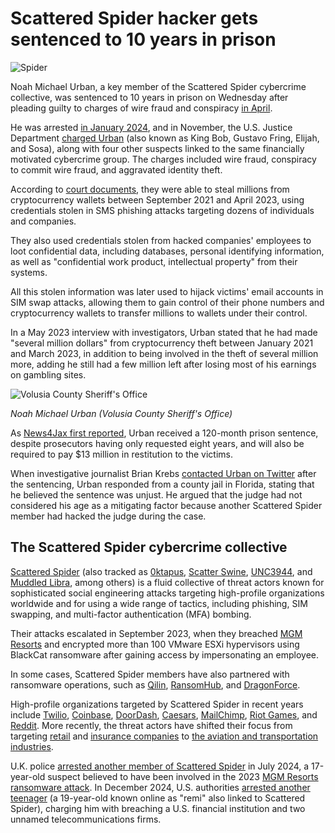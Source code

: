 # Scattered Spider hacker gets sentenced to 10 years in prison

![Spider](https://www.bleepstatic.com/content/hl-images/2025/08/21/Spider.jpg)

Noah Michael Urban, a key member of the Scattered Spider cybercrime collective, was sentenced to 10 years in prison on Wednesday after pleading guilty to charges of wire fraud and conspiracy [in April](https://storage.courtlistener.com/recap/gov.uscourts.flmd.422789/gov.uscourts.flmd.422789.66.0.pdf).

He was arrested [in January 2024](https://www.justice.gov/usao-mdfl/pr/palm-coast-man-arrested-wire-fraud-and-aggravated-identity-theft-charges), and in November, the U.S. Justice Department [charged Urban](https://www.bleepingcomputer.com/news/security/us-charges-five-linked-to-scattered-spider-cybercrime-gang/) (also known as King Bob, Gustavo Fring, Elijah, and Sosa), along with four other suspects linked to the same financially motivated cybercrime group. The charges included wire fraud, conspiracy to commit wire fraud, and aggravated identity theft.

According to [court documents](https://legacy.www.documentcloud.org/documents/25355101-usa-v-buchanan-complaint-redacted/), they were able to steal millions from cryptocurrency wallets between September 2021 and April 2023, using credentials stolen in SMS phishing attacks targeting dozens of individuals and companies.

They also used credentials stolen from hacked companies' employees to loot confidential data, including databases, personal identifying information, as well as "confidential work product, intellectual property" from their systems.

All this stolen information was later used to hijack victims' email accounts in SIM swap attacks, allowing them to gain control of their phone numbers and cryptocurrency wallets to transfer millions to wallets under their control.

In a May 2023 interview with investigators, Urban stated that he had made "several million dollars" from cryptocurrency theft between January 2021 and March 2023, in addition to being involved in the theft of several million more, adding he still had a few million left after losing most of his earnings on gambling sites.

![Volusia County Sheriff's Office](https://www.bleepstatic.com/images/news/u/1109292/2025/Noah-Urban.jpg)

_Noah Michael Urban (Volusia County Sheriff's Office)_

As [News4Jax first reported](https://www.news4jax.com/news/local/2025/08/20/palm-coast-man-linked-to-scattered-spider-cybercrime-gang-sentenced-to-10-years-for-cryptocurrency-theft/), Urban received a 120-month prison sentence, despite prosecutors having only requested eight years, and will also be required to pay $13 million in restitution to the victims.

When investigative journalist Brian Krebs [contacted Urban on Twitter](http://krebsonsecurity.com/2025/08/sim-swapper-scattered-spider-hacker-gets-10-years/) after the sentencing, Urban responded from a county jail in Florida, stating that he believed the sentence was unjust. He argued that the judge had not considered his age as a mitigating factor because another Scattered Spider member had hacked the judge during the case.

## The Scattered Spider cybercrime collective

[Scattered Spider](https://www.bleepingcomputer.com/tag/scattered-spider/) (also tracked as [0ktapus](https://www.bleepingcomputer.com/news/security/twilio-hackers-hit-over-130-orgs-in-massive-okta-phishing-attack/), [Scatter Swine](https://www.bleepingcomputer.com/news/security/okta-one-time-mfa-passcodes-exposed-in-twilio-cyberattack/), [UNC3944](https://www.mandiant.com/resources/blog/unc3944-sms-phishing-sim-swapping-ransomware), and [Muddled Libra](https://unit42.paloaltonetworks.com/muddled-libra/), among others) is a fluid collective of threat actors known for sophisticated social engineering attacks targeting high-profile organizations worldwide and for using a wide range of tactics, including phishing, SIM swapping, and multi-factor authentication (MFA) bombing.

Their attacks escalated in September 2023, when they breached [MGM Resorts](https://www.bleepingcomputer.com/news/security/mgm-resorts-shuts-down-it-systems-after-cyberattack/) and encrypted more than 100 VMware ESXi hypervisors using BlackCat ransomware after gaining access by impersonating an employee.

In some cases, Scattered Spider members have also partnered with ransomware operations, such as [Qilin](https://www.bleepingcomputer.com/news/security/microsoft-links-scattered-spider-hackers-to-qilin-ransomware-attacks/), [RansomHub](https://reliaquest.com/blog/scattered-spider-x-ransomhub-a-new-partnership/), and [DragonForce](https://www.bleepingcomputer.com/news/security/co-op-confirms-data-theft-after-dragonforce-ransomware-claims-attack/).

High-profile organizations targeted by Scattered Spider in recent years include [Twilio](https://www.bleepingcomputer.com/news/security/twilio-hackers-hit-over-130-orgs-in-massive-okta-phishing-attack/), [Coinbase](https://www.bleepingcomputer.com/news/security/coinbase-cyberattack-targeted-employees-with-fake-sms-alert/), [DoorDash](https://www.bleepingcomputer.com/news/security/doordash-discloses-new-data-breach-tied-to-twilio-hackers/), [Caesars](https://www.bleepingcomputer.com/news/security/caesars-entertainment-confirms-ransom-payment-customer-data-theft/), [MailChimp](https://www.bleepingcomputer.com/news/security/mailchimp-discloses-new-breach-after-employees-got-hacked/), [Riot Games](https://www.bleepingcomputer.com/news/security/riot-games-receives-ransom-demand-from-hackers-refuses-to-pay/), and [Reddit](https://www.bleepingcomputer.com/news/security/reddit-hackers-threaten-to-leak-data-stolen-in-february-breach/). More recently, the threat actors have shifted their focus from targeting [retail](https://www.bleepingcomputer.com/news/security/google-scattered-spider-switches-targets-to-us-retail-chains/) and [insurance companies](https://www.bleepingcomputer.com/news/security/google-warns-scattered-spider-hackers-now-target-us-insurance-companies/) to [the aviation and transportation industries](https://www.bleepingcomputer.com/news/security/scattered-spider-hackers-shift-focus-to-aviation-transportation-firms/).

U.K. police [arrested another member of Scattered Spider](https://www.bleepingcomputer.com/news/security/uk-arrests-suspected-scattered-spider-hacker-linked-to-mgm-attack/) in July 2024, a 17-year-old suspect believed to have been involved in the 2023 [MGM Resorts ransomware attack](https://www.bleepingcomputer.com/tag/mgm-resorts/). In December 2024, U.S. authorities [arrested another teenager](https://www.bleepingcomputer.com/news/security/us-arrests-scattered-spider-suspect-linked-to-telecom-hacks/) (a 19-year-old known online as "remi" also linked to Scattered Spider), charging him with breaching a U.S. financial institution and two unnamed telecommunications firms.